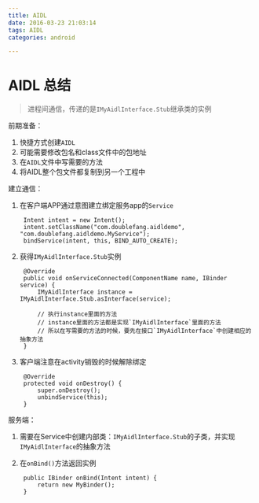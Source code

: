 ```yaml
---
title: AIDL
date: 2016-03-23 21:03:14
tags: AIDL
categories: android

---
```


# AIDL 总结
>进程间通信，传递的是`IMyAidlInterface.Stub`继承类的实例

前期准备：

1. 快捷方式创建`AIDL`
2. 可能需要修改包名和class文件中的包地址
3. 在`AIDL`文件中写需要的方法
4. 将AIDL整个包文件都复制到另一个工程中

建立通信：

1. 在客户端APP通过意图建立绑定服务app的`Service`

		Intent intent = new Intent();
		intent.setClassName("com.doublefang.aidldemo", "com.doublefang.aidldemo.MyService");
		bindService(intent, this, BIND_AUTO_CREATE);
2. 获得`IMyAidlInterface.Stub`实例

    	@Override
    	public void onServiceConnected(ComponentName name, IBinder service) {
        	IMyAidlInterface instance = IMyAidlInterface.Stub.asInterface(service);

        	// 执行instance里面的方法
			// instance里面的方法都是实现`IMyAidlInterface`里面的方法
			// 所以在写需要的方法的时候，要先在接口`IMyAidlInterface`中创建相应的抽象方法
    	}
3. 客户端注意在activity销毁的时候解除绑定

		@Override
		protected void onDestroy() {
			super.onDestroy();
        	unbindService(this);
    	}

服务端：

1. 需要在Service中创建内部类：`IMyAidlInterface.Stub`的子类，并实现`IMyAidlInterface`的抽象方法
2. 在`onBind()`方法返回实例

		public IBinder onBind(Intent intent) {
			return new MyBinder();
    	}